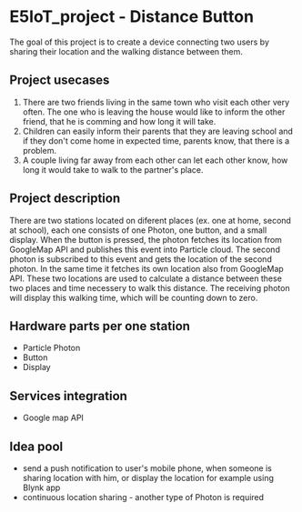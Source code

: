 # E5IoT_project - Distance Button

The goal of this project is to create a device connecting two users by sharing their location and the walking distance between them.

## Project usecases

1. There are two friends living in the same town who visit each other very often. The one who is leaving the house would like to inform the other friend, that he is comming and how long it will take.
2. Children can easily inform their parents that they are leaving school and if they don't come home in expected time, parents know, that there is a problem.
3. A couple living far away from each other can let each other know, how long it would take to walk to the partner's place.

## Project description

There are two stations located on diferent places (ex. one at home, second at school), each one consists of one Photon, one button, and a small display. When the button is pressed, the photon fetches its location from GoogleMap API and publishes this event into Particle cloud. The second photon is subscribed to this event and gets the location of the second photon. In the same time it fetches its own location also from GoogleMap API. These two locations are used to calculate a distance between these two places and time necessery to walk this distance. The receiving photon will display this walking time, which will be counting down to zero.

## Hardware parts per one station

- Particle Photon
- Button
- Display

## Services integration

- Google map API

## Idea pool

- send a push notification to user's mobile phone, when someone is sharing location with him, or display the location for example using Blynk app
- continuous location sharing - another type of Photon is required
